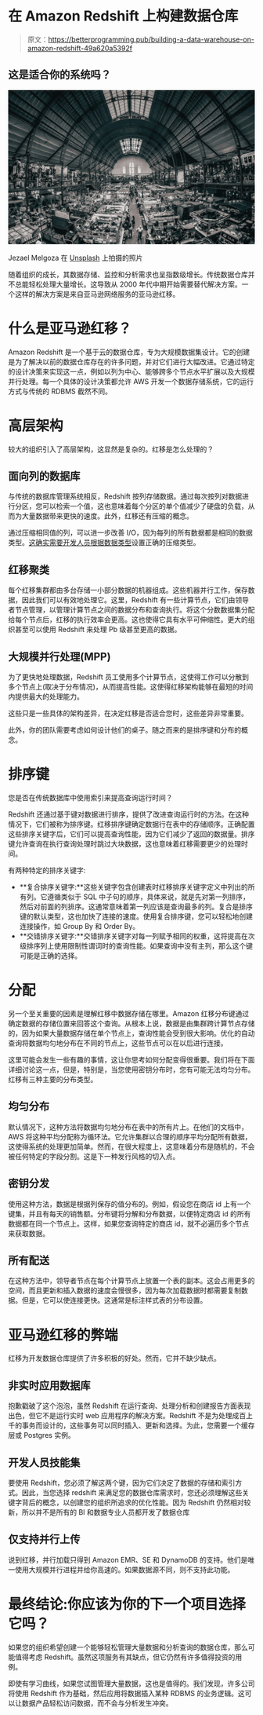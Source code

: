 # 在 Amazon Redshift 上构建数据仓库

> 原文：<https://betterprogramming.pub/building-a-data-warehouse-on-amazon-redshift-49a620a5392f>

## 这是适合你的系统吗？

![](img/e6d2f8aa34c7f30806d304018509f8df.png)

Jezael Melgoza 在 [Unsplash](https://unsplash.com/s/photos/warehouse?utm_source=unsplash&utm_medium=referral&utm_content=creditCopyText) 上拍摄的照片

随着组织的成长，其数据存储、监控和分析需求也呈指数级增长。传统数据仓库并不总能轻松处理大量增长。这导致从 2000 年代中期开始需要替代解决方案。一个这样的解决方案是来自亚马逊网络服务的亚马逊红移。

# **什么是亚马逊红移？**

Amazon Redshift 是一个基于云的数据仓库，专为大规模数据集设计。它的创建是为了解决以前的数据仓库存在的许多问题，并对它们进行大幅改进。它通过特定的设计决策来实现这一点，例如以列为中心、能够跨多个节点水平扩展以及大规模并行处理。每一个具体的设计决策都允许 AWS 开发一个数据存储系统，它的运行方式与传统的 RDBMS 截然不同。

# **高层架构**

较大的组织引入了高层架构，这显然是复杂的。红移是怎么处理的？

## **面向列的数据库**

与传统的数据库管理系统相反，Redshift 按列存储数据。通过每次按列对数据进行分区，您可以检索一个值，这也意味着每个分区的单个值减少了硬盘的负载，从而为大量数据带来更快的速度。此外，红移还有压缩的概念。

通过压缩相同值的列，可以进一步改善 I/O，因为每列的所有数据都是相同的数据类型。[这确实需要开发人员根据数据类型](https://docs.aws.amazon.com/redshift/latest/dg/c_Compression_encodings.html)设置正确的压缩类型。

## **红移聚类**

每个红移集群都由多台存储一小部分数据的机器组成。这些机器并行工作，保存数据，因此我们可以有效地处理它。这里，Redshift 有一些计算节点，它们由领导者节点管理，以管理计算节点之间的数据分布和查询执行。将这个分数数据集分配给每个节点后，红移的执行效率会更高。这也使得它具有水平可伸缩性。更大的组织甚至可以使用 Redshift 来处理 Pb 级甚至更高的数据。

## **大规模并行处理(MPP)**

为了更快地处理数据，Redshift 员工使用多个计算节点，这使得工作可以分散到多个节点上(取决于分布情况)，从而提高性能。这使得红移架构能够在最短的时间内提供最大的处理能力。

这些只是一些具体的架构差异，在决定红移是否适合您时，这些差异非常重要。

此外，你的团队需要考虑如何设计他们的桌子。随之而来的是排序键和分布的概念。

# **排序键**

您是否在传统数据库中使用索引来提高查询运行时间？

Redshift 还通过基于键对数据进行排序，提供了改进查询运行时的方法。在这种情况下，它们被称为排序键。红移排序键确定数据行在表中的存储顺序。正确配置这些排序关键字后，它们可以提高查询性能，因为它们减少了返回的数据量。排序键允许查询在执行查询处理时跳过大块数据，这也意味着红移需要更少的处理时间。

有两种特定的排序关键字:

*   **复合排序关键字:**这些关键字包含创建表时红移排序关键字定义中列出的所有列。它遵循类似于 SQL 中子句的顺序，具体来说，就是先对第一列排序，然后对前面的列排序。这通常意味着第一列应该是查询最多的列。复合是排序键的默认类型，这也加快了连接的速度。使用复合排序键，您可以轻松地创建连接操作，如 Group By 和 Order By。
*   **交错排序关键字:**交错排序关键字对每一列赋予相同的权重，这将提高在次级排序列上使用限制性谓词时的查询性能。如果查询中没有主列，那么这个键可能是正确的选择。

# **分配**

另一个至关重要的因素是理解红移中数据存储在哪里。Amazon 红移分布键通过确定数据的存储位置来回答这个查询。从根本上说，数据是由集群跨计算节点存储的，因为如果大量数据存储在单个节点上，查询性能会受到很大影响。优化的自动查询将数据均匀地分布在不同的节点上，这些节点可以在以后进行连接。

这里可能会发生一些有趣的事情，这让你思考如何分配变得很重要。我们将在下面详细讨论这一点，但是，特别是，当您使用密钥分布时，您有可能无法均匀分布。红移有三种主要的分布类型。

## **均匀分布**

默认情况下，这种方法将数据均匀地分布在表中的所有片上。在他们的文档中，AWS 将这种平均分配称为循环法。它允许集群以合理的顺序平均分配所有数据，这使得系统的处理更加简单。然而，在很大程度上，这意味着分布是随机的，不会被任何特定的字段分割。这是下一种发行风格的切入点。

## **密钥分发**

使用这种方法，数据是根据列保存的值分布的。例如，假设您在商店 id 上有一个键集，并且有每天的销售额。分布键将分解和分布数据，以便特定商店 id 的所有数据都在同一个节点上。这样，如果您查询特定的商店 id，就不必遍历多个节点来获取数据。

## **所有配送**

在这种方法中，领导者节点在每个计算节点上放置一个表的副本。这会占用更多的空间，而且更新和插入数据的速度会慢很多，因为每次加载数据时都需要复制数据。但是，它可以使连接更快。这通常是标注样式表的分布设置。

# **亚马逊红移的弊端**

红移为开发数据仓库提供了许多积极的好处。然而，它并不缺少缺点。

## **非实时应用数据库**

抱歉戳破了这个泡泡，虽然 Redshift 在运行查询、处理分析和创建报告方面表现出色，但它不是运行实时 web 应用程序的解决方案。Redshift 不是为处理成百上千的事务而设计的，这些事务可以同时插入、更新和选择。为此，您需要一个缓存层或 Postgres 实例。

## **开发人员技能集**

要使用 Redshift，您必须了解这两个键，因为它们决定了数据的存储和索引方式。因此，当您选择 redshift 来满足您的数据仓库需求时，您还必须理解这些关键字背后的概念，以创建您的组织所追求的优化性能。因为 Redshift 仍然相对较新，所以并不是所有的 BI 和数据专业人员都开发了数据仓库

## **仅支持并行上传**

说到红移，并行加载只得到 Amazon EMR、SE 和 DynamoDB 的支持。他们是唯一使用大规模并行进程并给你高速的。如果数据源不同，则不支持此功能。

# 最终结论:你应该为你的下一个项目选择它吗？

如果您的组织希望创建一个能够轻松管理大量数据和分析查询的数据仓库，那么可能值得考虑 Redshift。虽然这项服务有其缺点，但它仍然有许多值得投资的用例。

即使有学习曲线，如果您试图管理大量数据，这也是值得的。我们发现，许多公司将使用 Redshift 作为基础，然后应用将数据插入某种 RDBMS 的业务逻辑。这可以让数据产品轻松访问数据，而不会与分析发生冲突。